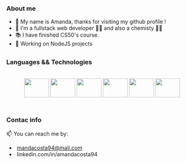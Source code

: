 ### About me

- 👋 My name is Amanda, thanks for visiting my github profile !
- 👩 I'm a fullstack web developer 🧑‍💻 and also a chemisty 👩‍🔬 
- 📚 I have finished CS50's course.
- 💚 Working on NodeJS projects 


##
### Languages && Technologies
<br>
    <div style="width: 100%">
      <div align="center">
        <img
        height="50"
        width="65"
        src="https://cdn.jsdelivr.net/gh/devicons/devicon/icons/html5/html5-original-wordmark.svg"
      />
      <img
        height="50"
        width="65"
        src="https://cdn.jsdelivr.net/gh/devicons/devicon/icons/css3/css3-original-wordmark.svg"
      />
      <img
        height="50"
        width="65"
        src="https://cdn.jsdelivr.net/gh/devicons/devicon/icons/javascript/javascript-original.svg"
      />
      <img
        height="50"
        width="65"
        src="https://cdn.jsdelivr.net/gh/devicons/devicon/icons/typescript/typescript-original.svg"
      />
      <img
        height="50"
        width="65"
        src="https://cdn.jsdelivr.net/gh/devicons/devicon/icons/react/react-original-wordmark.svg"
      />
        <img 
             height="50"
        width="65"
             src="https://cdn.jsdelivr.net/gh/devicons/devicon/icons/nodejs/nodejs-original.svg" />
      </div>
    </div>
<br>
    
  
## 
### Contac info
📫 You can reach me by:
- <img src="https://img.shields.io/badge/Gmail-D14836?style=for-the-badge&logo=gmail&logoColor=white" alt=""> mandacosta94@mail.com
- <img src="https://img.shields.io/badge/LinkedIn-0077B5?style=for-the-badge&logo=linkedin&logoColor=white" alt=""> linkedin.com/in/amandacosta94

  
